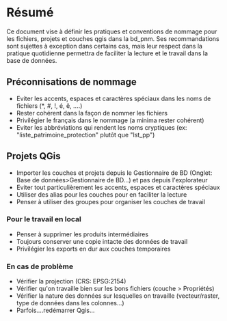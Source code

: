 # Résumé

Ce document vise à définir les pratiques et conventions de nommage pour les fichiers, projets  et couches qgis dans la bd_pnm.
Ses recommandations sont sujettes à exception dans certains cas, mais leur respect dans la pratique quotidienne permettra de 
faciliter la lecture et le travail dans la base de données.

## Préconnisations de nommage
 - Eviter les accents, espaces et caractères spéciaux dans les noms de fichiers (*, #, !, é, ê, ....)
 - Rester cohérent dans la façon de nommer les fichiers
 - Privilégier le français dans le nommage (a minima rester cohérent)
 - Eviter les abbréviations qui rendent les noms cryptiques (ex: "liste_patrimoine_protection" plutôt que "lst_pp")

## Projets QGis
 - Importer les couches et projets depuis le Gestionnaire de BD (Onglet: Base de données>Gestionnaire de BD...) et pas depuis l'explorateur 
 - Eviter tout particulièrement les accents, espaces et caractères spéciaux
 - Utiliser des alias pour les couches pour en faciliter la lecture
 - Penser à utiliser des groupes pour organiser les couches de travail
 
### Pour le travail en local
 - Penser à supprimer les produits intermédiaires
 - Toujours conserver une copie intacte des données de travail
 - Privilégier les exports en dur aux couches temporaires
 
### En cas de problème
 - Vérifier la projection (CRS: EPSG:2154)
 - Vérifier qu'on travaille bien sur les bons fichiers (couche > Propriétés)
 - Vérifier la nature des données sur lesquelles on travaille (vecteur/raster, type de données dans les colonnes...)
 - Parfois....redémarrer Qgis...



